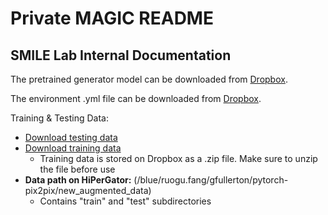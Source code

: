 # Private MAGIC README
## SMILE Lab Internal Documentation

The pretrained generator model can be downloaded from [Dropbox](https://www.dropbox.com/s/ow2ztqn4fxyo0fp/MAGIC_Generator_FINAL-v2.pkl?dl=0).

The environment .yml file can be downloaded from [Dropbox](https://www.dropbox.com/s/hfu1p4cs4lcdyys/magic_env.yml?dl=0).

Training & Testing Data:
- [Download testing data](https://www.dropbox.com/s/uxaphpt7efjy5i2/test.zip?dl=0)
- [Download training data](https://www.dropbox.com/s/35ois248z60sxnj/train.zip?dl=0)
    + Training data is stored on Dropbox as a .zip file. Make sure to unzip the file before use
- __Data path on HiPerGator:__ (/blue/ruogu.fang/gfullerton/pytorch-pix2pix/new_augmented_data)
    + Contains "train" and "test" subdirectories
